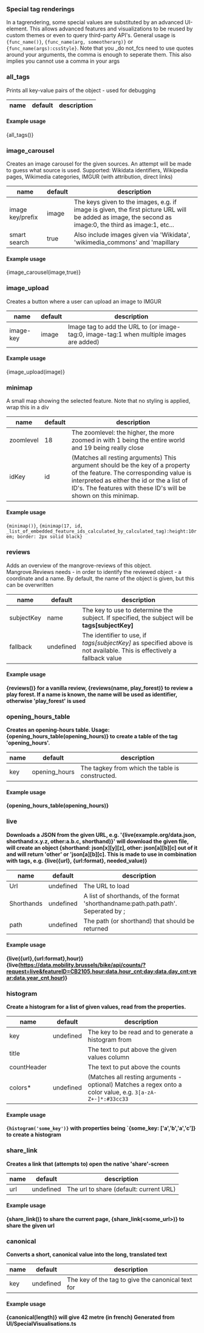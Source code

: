 
### Special tag renderings 

 In a tagrendering, some special values are substituted by an advanced UI-element. This allows advanced features and visualizations to be reused by custom themes or even to query third-party API's. General usage is `{func_name()}`, `{func_name(arg, someotherarg)}` or `{func_name(args):cssStyle}`. Note that you _do not_fcs need to use quotes around your arguments, the comma is enough to seperate them. This also implies you cannot use a comma in your args 
### all_tags 

 Prints all key-value pairs of the object - used for debugging 

name | default | description
------ | --------- | -------------

 
#### Example usage 

 {all_tags()} 
### image_carousel 

 Creates an image carousel for the given sources. An attempt will be made to guess what source is used. Supported: Wikidata identifiers, Wikipedia pages, Wikimedia categories, IMGUR (with attribution, direct links) 

name | default | description
------ | --------- | -------------
image key/prefix | image | The keys given to the images, e.g. if <span class='literal-code'>image</span> is given, the first picture URL will be added as <span class='literal-code'>image</span>, the second as <span class='literal-code'>image:0</span>, the third as <span class='literal-code'>image:1</span>, etc... 
smart search | true | Also include images given via 'Wikidata', 'wikimedia_commons' and 'mapillary
 
#### Example usage 

 {image_carousel(image,true)} 
### image_upload 

 Creates a button where a user can upload an image to IMGUR 

name | default | description
------ | --------- | -------------
image-key | image | Image tag to add the URL to (or image-tag:0, image-tag:1 when multiple images are added)
 
#### Example usage 

 {image_upload(image)} 
### minimap 

 A small map showing the selected feature. Note that no styling is applied, wrap this in a div 

name | default | description
------ | --------- | -------------
zoomlevel | 18 | The zoomlevel: the higher, the more zoomed in with 1 being the entire world and 19 being really close
idKey | id | (Matches all resting arguments) This argument should be the key of a property of the feature. The corresponding value is interpreted as either the id or the a list of ID's. The features with these ID's will be shown on this minimap.
 
#### Example usage 

 `{minimap()}`, `{minimap(17, id, _list_of_embedded_feature_ids_calculated_by_calculated_tag):height:10rem; border: 2px solid black}` 
### reviews 

 Adds an overview of the mangrove-reviews of this object. Mangrove.Reviews needs - in order to identify the reviewed object - a coordinate and a name. By default, the name of the object is given, but this can be overwritten 

name | default | description
------ | --------- | -------------
subjectKey | name | The key to use to determine the subject. If specified, the subject will be <b>tags[subjectKey]</b>
fallback | undefined | The identifier to use, if <i>tags[subjectKey]</i> as specified above is not available. This is effectively a fallback value
 
#### Example usage 

 <b>{reviews()}<b> for a vanilla review, <b>{reviews(name, play_forest)}</b> to review a play forest. If a name is known, the name will be used as identifier, otherwise 'play_forest' is used 
### opening_hours_table 

 Creates an opening-hours table. Usage: {opening_hours_table(opening_hours)} to create a table of the tag 'opening_hours'. 

name | default | description
------ | --------- | -------------
key | opening_hours | The tagkey from which the table is constructed.
 
#### Example usage 

 {opening_hours_table(opening_hours)} 
### live 

 Downloads a JSON from the given URL, e.g. '{live(example.org/data.json, shorthand:x.y.z, other:a.b.c, shorthand)}' will download the given file, will create an object {shorthand: json[x][y][z], other: json[a][b][c] out of it and will return 'other' or 'json[a][b][c]. This is made to use in combination with tags, e.g. {live({url}, {url:format}, needed_value)} 

name | default | description
------ | --------- | -------------
Url | undefined | The URL to load
Shorthands | undefined | A list of shorthands, of the format 'shorthandname:path.path.path'. Seperated by ;
path | undefined | The path (or shorthand) that should be returned
 
#### Example usage 

 {live({url},{url:format},hour)} {live(https://data.mobility.brussels/bike/api/counts/?request=live&featureID=CB2105,hour:data.hour_cnt;day:data.day_cnt;year:data.year_cnt,hour)} 
### histogram 

 Create a histogram for a list of given values, read from the properties. 

name | default | description
------ | --------- | -------------
key | undefined | The key to be read and to generate a histogram from
title |  | The text to put above the given values column
countHeader |  | The text to put above the counts
colors* | undefined | (Matches all resting arguments - optional) Matches a regex onto a color value, e.g. `3[a-zA-Z+-]*:#33cc33`
 
#### Example usage 

 `{histogram('some_key')}` with properties being `{some_key: ['a','b','a','c']} to create a histogram 
### share_link 

 Creates a link that (attempts to) open the native 'share'-screen 

name | default | description
------ | --------- | -------------
url | undefined | The url to share (default: current URL)
 
#### Example usage 

 {share_link()} to share the current page, {share_link(<some_url>)} to share the given url 
### canonical 

 Converts a short, canonical value into the long, translated text 

name | default | description
------ | --------- | -------------
key | undefined | The key of the tag to give the canonical text for
 
#### Example usage 

 {canonical(length)} will give 42 metre (in french) Generated from UI/SpecialVisualisations.ts